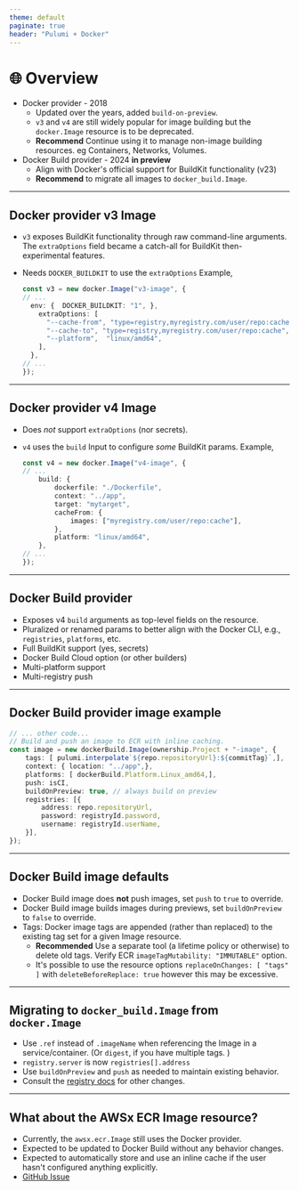 ```yaml
---
theme: default
paginate: true
header: "Pulumi + Docker"
---
```


# 🌐 Overview

- Docker provider - 2018
  - Updated over the years, added `build-on-preview`.
  - `v3` and `v4` are still widely popular for image building but the `docker.Image` resource is to be deprecated.
  - **Recommend** Continue using it to manage non-image building resources. eg Containers, Networks, Volumes.
- Docker Build provider - 2024 **in preview**
  - Align with Docker's official support for BuildKit functionality (v23)
  - **Recommend** to migrate all images to `docker_build.Image`.

---

## Docker provider v3 Image

- `v3` exposes BuildKit functionality through raw command-line arguments. The `extraOptions` field became a catch-all for BuildKit then-experimental features.
- Needs `DOCKER_BUILDKIT` to use the `extraOptions` Example,

  ```typescript
  const v3 = new docker.Image("v3-image", {
  // ...
    env: {  DOCKER_BUILDKIT: "1", },
      extraOptions: [
        "--cache-from", "type=registry,myregistry.com/user/repo:cache",
        "--cache-to", "type=registry,myregistry.com/user/repo:cache",
        "--platform",  "linux/amd64",
      ],
    },
  // ...
  });
  ```

---

## Docker provider v4 Image

- Does *not* support `extraOptions` (nor secrets).
- `v4` uses the `build` Input to configure *some* BuildKit params. Example,

  ```typescript
  const v4 = new docker.Image("v4-image", {
  // ...
      build: {
          dockerfile: "./Dockerfile",
          context: "../app",
          target: "mytarget",
          cacheFrom: {
              images: ["myregistry.com/user/repo:cache"],
          },
          platform: "linux/amd64",
      },
  // ...
  });
  ```

---

## Docker Build provider

- Exposes v4 `build` arguments as top-level fields on the resource.
- Pluralized or renamed params to better align with the Docker CLI, e.g., `registries`, `platforms`, etc.
- Full BuildKit support (yes, secrets)
- Docker Build Cloud option (or other builders)
- Multi-platform support
- Multi-registry push

---

## Docker Build provider image example

```typescript
// ... other code...
// Build and push an image to ECR with inline caching.
const image = new dockerBuild.Image(ownership.Project + "-image", {
    tags: [ pulumi.interpolate`${repo.repositoryUrl}:${commitTag}`,],
    context: { location: "../app",},
    platforms: [ dockerBuild.Platform.Linux_amd64,],
    push: isCI,
    buildOnPreview: true, // always build on preview
    registries: [{
        address: repo.repositoryUrl,
        password: registryId.password,
        username: registryId.userName,
    }],
});
```

---

## Docker Build image defaults

- Docker Build image does **not** push images, set `push` to `true` to override.
- Docker Build image builds images during previews, set `buildOnPreview` to `false` to override.
- Tags: Docker image tags are appended (rather than replaced) to the existing tag set for a given Image resource.
  - **Recommended** Use a separate tool (a lifetime policy or otherwise) to delete old tags. Verify ECR `imageTagMutability: "IMMUTABLE"` option.
  - It's possible to use the resource options `replaceOnChanges: [ "tags" ]` with `deleteBeforeReplace: true` however this may be excessive.

---

## Migrating to `docker_build.Image` from `docker.Image`

- Use `.ref` instead of `.imageName` when referencing the Image in a service/container. (Or `digest`, if you have multiple tags. )
- `registry.server` is now `registries[].address`
- Use `buildOnPreview` and `push` as needed to maintain existing behavior.
- Consult the [registry docs](https://www.pulumi.com/registry/packages/docker-build/api-docs/image/) for other changes.

---

## What about the AWSx ECR Image resource?

- Currently, the `awsx.ecr.Image` still uses the Docker provider.
- Expected to be updated to Docker Build without any behavior changes.
- Expected to automatically store and use an inline cache if the user hasn't configured anything explicitly.
- [GitHub Issue](https://github.com/pulumi/pulumi-awsx/pull/1278)
